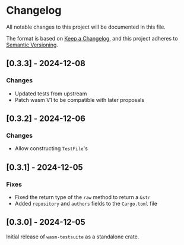 # Changelog

All notable changes to this project will be documented in this file.

The format is based on [Keep a Changelog](https://keepachangelog.com/en/1.1.0/),
and this project adheres to [Semantic Versioning](https://semver.org/spec/v2.0.0.html).

## [0.3.3] - 2024-12-08

### Changes

- Updated tests from upstream
- Patch wasm V1 to be compatible with later proposals

## [0.3.2] - 2024-12-06

### Changes

- Allow constructing `TestFile`'s

## [0.3.1] - 2024-12-05

### Fixes

- Fixed the return type of the `raw` method to return a `&str`
- Added `repository` and `authors` fields to the `Cargo.toml` file

## [0.3.0] - 2024-12-05

Initial release of `wasm-testsuite` as a standalone crate.
